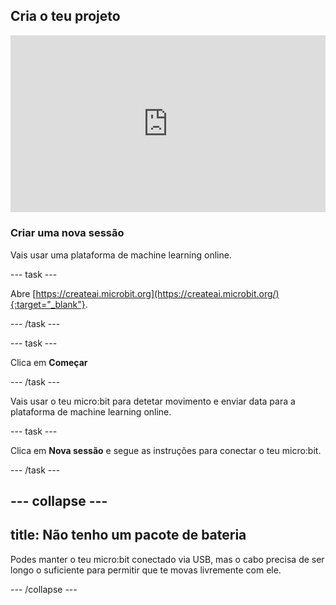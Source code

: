 ## Cria o teu projeto

<html>
  <div style="position: relative; overflow: hidden; padding-top: 56.25%;">
    <iframe style="position: absolute; top: 0; left: 0; right: 0; width: 100%; height: 100%; border: none;" src="https://www.youtube.com/embed/FDfyI_LHVsI?rel=0&cc_load_policy=1" allowfullscreen allow="accelerometer; autoplay; clipboard-write; encrypted-media; gyroscope; picture-in-picture; web-share"></iframe>
  </div>
</html>

### Criar uma nova sessão

Vais usar uma plataforma de machine learning online.

\--- task ---

Abre [https://createai.microbit.org](https://createai.microbit.org/){:target="_blank"}.

\--- /task ---

\--- task ---

Clica em **Começar**

\--- /task ---

Vais usar o teu micro:bit para detetar movimento e enviar data para a plataforma de machine learning online.

\--- task ---

Clica em **Nova sessão** e segue as instruções para conectar o teu micro:bit.

\--- /task ---

## --- collapse ---

## title: Não tenho um pacote de bateria

Podes manter o teu micro:bit conectado via USB, mas o cabo precisa de ser longo o suficiente para permitir que te movas livremente com ele.

\--- /collapse ---
